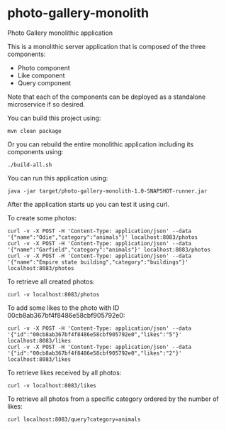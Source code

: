 # photo-gallery-monolith

Photo Gallery monolithic application

This is a monolithic server application that is composed of the three components:

* Photo component
* Like component
* Query component

Note that each of the components can be deployed as a standalone microservice if so desired.

You can build this project using:

```
mvn clean package
```

Or you can rebuild the entire monolithic application including its components using:

```
./build-all.sh
```

You can run this application using:

```
java -jar target/photo-gallery-monolith-1.0-SNAPSHOT-runner.jar
```

After the application starts up you can test it using curl.

To create some photos:

```
curl -v -X POST -H 'Content-Type: application/json' --data '{"name":"Odie","category":"animals"}' localhost:8083/photos
curl -v -X POST -H 'Content-Type: application/json' --data '{"name":"Garfield","category":"animals"}' localhost:8083/photos
curl -v -X POST -H 'Content-Type: application/json' --data '{"name":"Empire state building","category":"buildings"}' localhost:8083/photos
```

To retrieve all created photos:

```
curl -v localhost:8083/photos
```

To add some likes to the photo with ID 00cb8ab367bf4f8486e58cbf905792e0:

```
curl -v -X POST -H 'Content-Type: application/json' --data '{"id":"00cb8ab367bf4f8486e58cbf905792e0","likes":"5"}' localhost:8083/likes
curl -v -X POST -H 'Content-Type: application/json' --data '{"id":"00cb8ab367bf4f8486e58cbf905792e0","likes":"2"}' localhost:8083/likes
```

To retrieve likes received by all photos:

```
curl -v localhost:8083/likes
```

To retrieve all photos from a specific category ordered by the number of likes:

```
curl localhost:8083/query?category=animals
```
